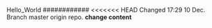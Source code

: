 Hello_World
############
<<<<<<< HEAD
Changed 17:29 10 Dec.
Branch master origin repo.
**change content**





